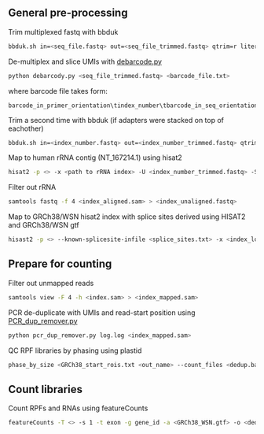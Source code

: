 ## General pre-processing
Trim multiplexed fastq with bbduk
```bash
bbduk.sh in=<seq_file.fastq> out=<seq_file_trimmed.fastq> qtrim=r literal=CTGTAGGCACCATCAATCAGGAATGCCGAGACCGATCTCGTATGCCGTCTTCTGCTTG ktrim=r k=21 mink=10 hdist=1 minlen=31
```
De-multiplex and slice UMIs with [debarcode.py](https://github.com/mehlelab/ifit_u_not-its_proviral/blob/master/ribosome-profiling/debarcode.py)
```bash
python debarcody.py <seq_file_trimmed.fastq> <barcode_file.txt>
```
where barcode file takes form:
```
barcode_in_primer_orientation\tindex_number\tbarcode_in_seq_orientation
```
Trim a second time with bbduk (if adapters were stacked on top of eachother)
```bash
bbduk.sh in=<index_number.fastq> out=<index_number_trimmed.fastq> qtrim=r literal=CTGTAGGCACCATCAATCAGGAATGCCGAGACCGATCTCGTATGCCGTCTTCTGCTTG ktrim=r k=11 mink=10 hdist=1 minlen=20 maxlen=50
```
Map to human rRNA contig (NT_167214.1) using hisat2
```bash
hisat2 -p <> -x <path to rRNA index> -U <index_number_trimmed.fastq> -S <index_aligned.sam>
```
Filter out rRNA
```bash
samtools fastq -f 4 <index_aligned.sam> > <index_unaligned.fastq>
```
Map to GRCh38/WSN hisat2 index with splice sites derived using HISAT2 and GRCh38/WSN gtf
```bash
hisast2 -p <> --known-splicesite-infile <splice_sites.txt> -x <index_location> -U <index_unaligned.fastq> -S <index.sam>
```
## Prepare for counting
Filter out unmapped reads
```bash
samtools view -F 4 -h <index.sam> > <index_mapped.sam>
```
PCR de-duplicate with UMIs and read-start position using [PCR_dup_remover.py](https://github.com/mehlelab/ifit_u_not-its_proviral/blob/master/ribosome-profiling/PCR_dup_remover.py)
```bash
python pcr_dup_remover.py log.log <index_mapped.sam>
```
QC RPF libraries by phasing using plastid
```bash
phase_by_size <GRCh38_start_rois.txt <out_name> --count_files <dedup.bam> --fiveprime_variable --offset <psite_offsets.txt> --codon_buffer 5 --min_length 20 --max_length 40
```
## Count libraries
Count RPFs and RNAs using featureCounts
```bash
featureCounts -T <> -s 1 -t exon -g gene_id -a <GRCh38_WSN.gtf> -o <dedup_counts.txt> <dedup.bam>
```

